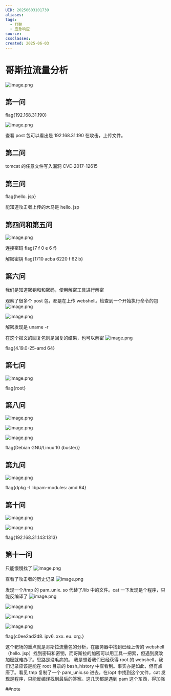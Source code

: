```yaml
---
UID: 20250603101739
aliases: 
tags:
  - 打靶
  - 应急响应
source: 
cssclasses: 
created: 2025-06-03
---
```


# 哥斯拉流量分析

![image.png](https://s2.loli.net/2025/06/03/GIYJLvio9r65ywM.png)


## 第一问

flag{192.168.31.190}

![image.png](https://s2.loli.net/2025/06/03/4xiWN87h1Py5no9.png)

查看 post 包可以看出是 192.168.31.190 在攻击，上传文件。

## 第二问
tomcat 的任意文件写入漏洞
CVE-2017-12615

## 第三问
flag{hello. jsp}

能知道攻击者上传的木马是 hello. jsp


## 第四问和第五问
![image.png](https://s2.loli.net/2025/06/03/UQGj7vyapWRlIMm.png)

连接密码
flag{7 f 0 e 6 f}

解密密钥
flag{1710 acba 6220 f 62 b}




## 第六问
我们是知道密钥和和密码，使用解密工具进行解密


观察了很多个 post 包，都是在上传 webshell。检查到一个开始执行命令的包
![image.png](https://s2.loli.net/2025/06/03/4XyxNj3HbuMIvJR.png)


![image.png](https://s2.loli.net/2025/06/03/VPfWikYhvxgQ9n6.png)

解密发现是 uname -r

在这个报文的回复包则是回复的结果，也可以解密
![image.png](https://s2.loli.net/2025/06/03/OjCPeS9TNYgVzqt.png)

flag{4.19.0-25-amd 64}
## 第七问

![image.png](https://s2.loli.net/2025/06/03/MFrRXiKS6Dycndv.png)

flag{root}

## 第八问

![image.png](https://s2.loli.net/2025/06/03/jZnV2SIt3J9rPOk.png)


![image.png](https://s2.loli.net/2025/06/03/2aF3udBOYKeLqnf.png)


![image.png](https://s2.loli.net/2025/06/03/gFdtBKpHQU745zO.png)

flag{Debian GNU/Linux 10 (buster)}

## 第九问
![image.png](https://s2.loli.net/2025/06/03/dAq47wKYGFSmrNv.png)

flag{dpkg -l libpam-modules: amd 64}


## 第十问
![image.png](https://s2.loli.net/2025/06/03/BMwQqO1paF3I5Dg.png)


![image.png](https://s2.loli.net/2025/06/03/IElrGWQvTk2VhRm.png)

flag{192.168.31.143:1313}

## 第十一问
只能慢慢找了
![image.png](https://s2.loli.net/2025/06/03/e69m7GxvhMpaFNO.png)

查看了攻击者的历史记录
![image.png](https://s2.loli.net/2025/06/03/pYhMejdGCEqx8Jf.png)

发现一个/tmp 的 pam_unix. so 代替了/lib 中的文件。cat 一下发现是个程序，只能反编译了
![image.png](https://s2.loli.net/2025/06/03/FCOSD2a9IE1p6eX.png)


![image.png](https://s2.loli.net/2025/06/03/mbMFj4pSwBer7AJ.png)

![image.png](https://s2.loli.net/2025/06/03/yd7zhAXKtBouF8c.png)

![image.png](https://s2.loli.net/2025/06/03/TLP4dHWViAj31FK.png)


flag{c0ee2ad2d8. ipv6. xxx. eu. org.}


这个靶场的重点就是哥斯拉流量包的分析，在服务器中找到已经上传的 webshell（hello. jsp）找到密码和密钥，而哥斯拉的加密可以用工具一把索，但遇到魔改加密就难办了。思路是没毛病的。
我是想着我们已经获得 root 的 webshell，我们记录应该是能在 root 目录的 bash_history 中查看到。事实亦是如此，但有点唐了。看见 tmp 复制了一个 pam_unix.so 进去，在/opt 中找到这个文件，cat 发现是程序，只能反编译找到最后的答案。这几天都是遇到 pam 这个东西，得加强

##note